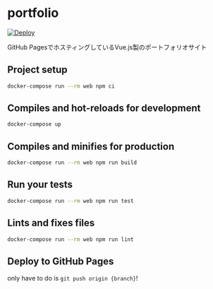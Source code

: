 # portfolio

[![Deploy](https://github.com/Fukkatsuso/portfolio/workflows/Deploy/badge.svg)](https://github.com/Fukkatsuso/portfolio/actions?query=workflow%3ADeploy)

GitHub PagesでホスティングしているVue.js製のポートフォリオサイト

## Project setup

```sh
docker-compose run --rm web npm ci
```

## Compiles and hot-reloads for development

```sh
docker-compose up
```

## Compiles and minifies for production

```sh
docker-compose run --rm web npm run build
```

## Run your tests

```sh
docker-compose run --rm web npm run test
```

## Lints and fixes files

```sh
docker-compose run --rm web npm run lint
```

## Deploy to GitHub Pages

only have to do is `git push origin {branch}`!